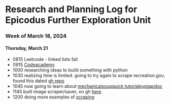 # Research and Planning Log for Epicodus Further Exploration Unit

### Week of March 18, 2024

#### Thursday, March 21

* 0815 Leetcode - linked lists fail
* 0915 [Codeacademy](https://www.codecademy.com/enrolled/courses/learn-python-3)
* 1000 researching ideas to build something with python
* 1030 realizing time is limited. going to try again to scrape recreation.gov, found this dated [gh repo](https://gist.github.com/meub/cc4fe3e0d4269efb8569c7ce70a2addd) 
* 1045 now going to learn about [mechanicalsoup](https://realpython.com/python-web-scraping-practical-introduction/)[quick tutorial](https://www.youtube.com/watch?v=drDdb1MBBfI)[pypi](https://pypi.org/project/MechanicalSoup/)[apidoc](https://mechanicalsoup.readthedocs.io/en/stable/mechanicalsoup.html)
* 1145 built image scraper/saver, on gh [here](https://github.com/kimmykokonut/image-scraper)
* 1200 doing more examples of [scraping](https://github.com/kimmykokonut/scraping-practice)